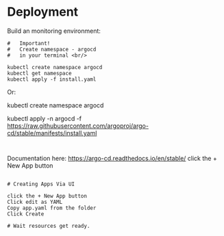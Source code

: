 # Deployment

Build an monitoring environment: <br/>

```
#   Important!
#   Create namespace - argocd
#   in your terminal <br/>

kubectl create namespace argocd
kubectl get namespace
kubectl apply -f install.yaml

```
Or: 

kubectl create namespace argocd

kubectl apply -n argocd -f https://raw.githubusercontent.com/argoproj/argo-cd/stable/manifests/install.yaml

```


```
Documentation here: https://argo-cd.readthedocs.io/en/stable/ click the + New App button

```

# Creating Apps Via UI

click the + New App button 
Click edit as YAML
Copy app.yaml from the folder
Click Create

# Wait resources get ready.



```
